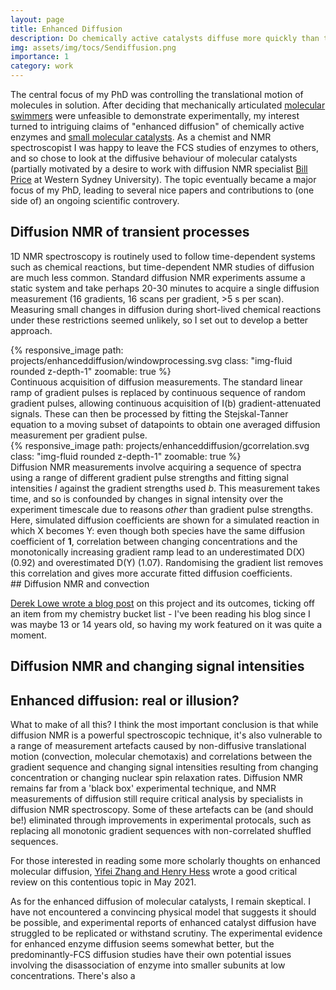 ```yaml
---
layout: page
title: Enhanced Diffusion
description: Do chemically active catalysts diffuse more quickly than they should do?
img: assets/img/tocs/Sendiffusion.png
importance: 1
category: work
---
```


The central focus of my PhD was controlling the translational motion of molecules in solution. After deciding that mechanically articulated [molecular swimmers](projects/molecularswimming) were unfeasible to demonstrate experimentally, my interest turned to intriguing claims of "enhanced diffusion" of chemically active enzymes and [small molecular catalysts](https://onlinelibrary.wiley.com/doi/full/10.1002/anie.201509237). As a chemist and NMR spectroscopist I was happy to leave the FCS studies of enzymes to others, and so chose to look at the diffusive behaviour of molecular catalysts (partially motivated by a desire to work with diffusion NMR specialist [Bill Price](https://www.westernsydney.edu.au/staff_profiles/uws_profiles/professor_bill_price) at Western Sydney University). The topic eventually became a major focus of my PhD, leading to several nice papers and contributions to (one side of) an ongoing scientific controvery.

## Diffusion NMR of transient processes

1D NMR spectroscopy is routinely used to follow time-dependent systems such as chemical reactions, but time-dependent NMR studies of diffusion are much less common. Standard diffusion NMR experiments assume a static system and take perhaps 20-30 minutes to acquire a single diffusion measurement (16 gradients, 16 scans per gradient, >5 s per scan). Measuring small changes in diffusion during short-lived chemical reactions under these restrictions seemed unlikely, so I set out to develop a better approach. 

<div class="row mt-3">
    <div class="col-sm mt-3 mt-md-0">
        {% responsive_image path: projects/enhanceddiffusion/windowprocessing.svg class: "img-fluid rounded z-depth-1" zoomable: true %}
    </div>
</div>
<div class="caption">
 Continuous acquisition of diffusion measurements. The standard linear ramp of gradient pulses is replaced by continuous sequence of random gradient pulses, allowing continuous acquisition of I(b) gradient-attenuated signals. These can then be processed by fitting the Stejskal-Tanner equation to a moving subset of datapoints to obtain one averaged diffusion measurement per gradient pulse.
</div>


<div class="row mt-3">
    <div class="col-sm mt-3 mt-md-0">
        {% responsive_image path: projects/enhanceddiffusion/gcorrelation.svg class: "img-fluid rounded z-depth-1" zoomable: true %}
    </div>
</div>
<div class="caption">
 Diffusion NMR measurements involve acquiring a sequence of spectra using a range of different gradient pulse strengths and fitting signal intensities <i>I</i> against the gradient strengths used <i>b</i>. This measurement takes time, and so is confounded by changes in signal intensity over the experiment timescale due to reasons <i>other</i> than gradient pulse strengths. Here, simulated diffusion coefficients are shown for a simulated reaction in which X becomes Y: even though both species have the same diffusion coefficient of <b>1</b>, correlation between changing concentrations and the monotonically increasing gradient ramp lead to an underestimated D(X) (0.92) and overestimated D(Y) (1.07). Randomising the gradient list removes this correlation and gives more accurate fitted diffusion coefficients.
</div>
## Diffusion NMR and convection


[Derek Lowe wrote a blog post](https://www.science.org/content/blog-post/enhanced-diffusion-real-illusion) on this project and its outcomes, ticking off an item from my chemistry bucket list - I've been reading his blog since I was maybe 13 or 14 years old, so having my work featured on it was quite a moment.


## Diffusion NMR and changing signal intensities

 
## Enhanced diffusion: real or illusion?

What to make of all this? I think the most important conclusion is that while diffusion NMR is a powerful spectroscopic technique, it's also vulnerable to a range of measurement artefacts caused by non-diffusive translational motion (convection, molecular chemotaxis) and correlations between the gradient sequence and changing signal intensities resulting from changing concentration or changing nuclear spin relaxation rates. Diffusion NMR remains far from a 'black box' experimental technique, and NMR measurements of diffusion still require critical analysis by specialists in diffusion NMR spectroscopy. Some of these artefacts can be (and should be!) eliminated through improvements in experimental protocals, such as replacing all monotonic gradient sequences with non-correlated shuffled sequences.


For those interested in reading some more scholarly thoughts on enhanced molecular diffusion, [Yifei Zhang and Henry Hess](https://www.nature.com/articles/s41570-021-00281-6) wrote a good critical review on this contentious topic in May 2021.

As for the enhanced diffusion of molecular catalysts, I remain skeptical. I have not encountered a convincing physical model that suggests it should be possible, and experimental reports of enhanced catalyst diffusion have struggled to be replicated or withstand scrutiny. The experimental evidence for enhanced enzyme diffusion seems somewhat better, but the predominantly-FCS diffusion studies have their own potential issues involving the disassociation of enzyme into smaller subunits at low concentrations. There's also a  
